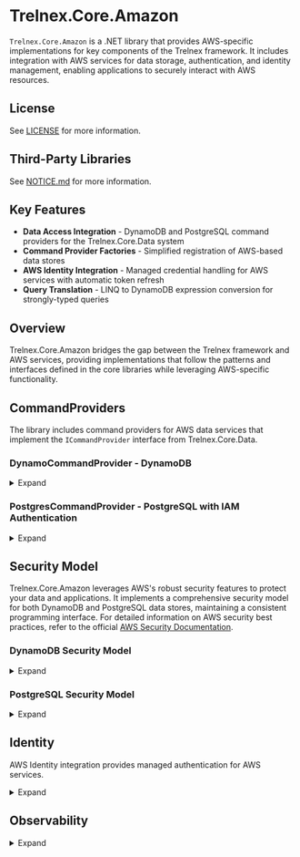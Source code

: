 # Trelnex.Core.Amazon

`Trelnex.Core.Amazon` is a .NET library that provides AWS-specific implementations for key components of the Trelnex framework. It includes integration with AWS services for data storage, authentication, and identity management, enabling applications to securely interact with AWS resources.

## License

See [LICENSE](LICENSE) for more information.

## Third-Party Libraries

See [NOTICE.md](NOTICE.md) for more information.

## Key Features

- **Data Access Integration** - DynamoDB and PostgreSQL command providers for the Trelnex.Core.Data system
- **Command Provider Factories** - Simplified registration of AWS-based data stores
- **AWS Identity Integration** - Managed credential handling for AWS services with automatic token refresh
- **Query Translation** - LINQ to DynamoDB expression conversion for strongly-typed queries

## Overview

Trelnex.Core.Amazon bridges the gap between the Trelnex framework and AWS services, providing implementations that follow the patterns and interfaces defined in the core libraries while leveraging AWS-specific functionality.

## CommandProviders

The library includes command providers for AWS data services that implement the `ICommandProvider` interface from Trelnex.Core.Data.

### DynamoCommandProvider - DynamoDB

<details>

<summary>Expand</summary>

&nbsp;

`DynamoCommandProvider` is an `ICommandProvider` that uses Amazon DynamoDB as a backing store, providing scalable, highly available NoSQL database capabilities.

#### DynamoCommandProvider - Dependency Injection

The `AddDynamoCommandProviders` method takes a `Action<ICommandProviderOptions>` `configureCommandProviders` delegate. This delegate configures the necessary `ICommandProvider` instances for the application.

```csharp
    public static void Add(
        IServiceCollection services,
        IConfiguration configuration,
        ILogger bootstrapLogger)
    {
        services
            .AddAuthentication(configuration)
            .AddPermissions(bootstrapLogger);

        services
            .AddSwaggerToServices()
            .AddAmazonIdentity(
                configuration,
                bootstrapLogger)
            .AddDynamoCommandProviders(
                configuration,
                bootstrapLogger,
                options => options.AddUsersCommandProviders());
    }
```

```csharp
    public static ICommandProviderOptions AddUsersCommandProviders(
        this ICommandProviderOptions options)
    {
        return options
            .Add<IUser, User>(
                typeName: "user",
                validator: User.Validator,
                commandOperations: CommandOperations.All);
    }
```

#### DynamoCommandProvider - Configuration

`appsettings.json` specifies the configuration of a `DynamoCommandProvider`. Values like region can be sourced from environment variables for security.

```json
  "DynamoCommandProviders": {
    "Region": "FROM_ENV",
    "Tables": [
      {
        "TypeName": "test-item",
        "TableName": "test-items"
      }
    ]
  }
```

#### DynamoCommandProvider - Table Schema

The DynamoDB table must follow these requirements:
- Partition key = `partitionKey (S)` - String type partition key
- Sort key = `id (S)` - String type sort key
- Standard properties from `BaseItem` are mapped to appropriate attributes
- Custom properties are serialized according to JSON property name attributes

#### DynamoCommandProvider - Query Model

The `QueryHelper<T>` class provides LINQ to DynamoDB expression translation:

```csharp
// Build a strongly-typed LINQ query
var query = items.AsQueryable()
    .Where(x => x.Status == "Active" && x.Count > 10)
    .OrderByDescending(x => x.CreatedDate);

// Translate to DynamoDB expressions
var queryHelper = QueryHelper<Item>.FromLinqExpression(query.Expression);

// Apply the query with DynamoDB expressions for filtering and in-memory for sorting
var results = queryHelper.Filter(items);
```

The query translation supports:
- Equality and comparison operators
- Logical operators (AND, OR)
- String operations (Contains, StartsWith)
- NULL checks
- Complex nested expressions

</details>

### PostgresCommandProvider - PostgreSQL with IAM Authentication

<details>

<summary>Expand</summary>

&nbsp;

`PostgresCommandProvider` is an `ICommandProvider` that uses Amazon RDS for PostgreSQL as a backing store, providing relational database capabilities with AWS IAM authentication.

#### PostgresCommandProvider - Dependency Injection

The `AddPostgresCommandProviders` method takes a `Action<ICommandProviderOptions>` `configureCommandProviders` delegate. This delegate configures the necessary `ICommandProvider` instances for the application.

```csharp
    public static void Add(
        IServiceCollection services,
        IConfiguration configuration,
        ILogger bootstrapLogger)
    {
        services
            .AddAuthentication(configuration)
            .AddPermissions(bootstrapLogger);

        services
            .AddSwaggerToServices()
            .AddAmazonIdentity(
                configuration,
                bootstrapLogger)
            .AddPostgresCommandProviders(
                configuration,
                bootstrapLogger,
                options => options.AddUsersCommandProviders());
    }
```

```csharp
    public static ICommandProviderOptions AddUsersCommandProviders(
        this ICommandProviderOptions options)
    {
        return options
            .Add<IUser, User>(
                typeName: "user",
                validator: User.Validator,
                commandOperations: CommandOperations.All);
    }
```

#### PostgresCommandProvider - Configuration

`appsettings.json` specifies the configuration of a `PostgresCommandProvider`. Connection information can be securely loaded from environment variables.

```json
  "PostgresCommandProviders": {
    "Region": "FROM_ENV",
    "Host": "FROM_ENV",
    "Port": 5432,
    "Database": "trelnex-core-data-tests",
    "DbUser": "FROM_ENV",
    "Tables": [
      {
        "TypeName": "test-item",
        "TableName": "test-items"
      }
    ]
  }
```

#### PostgresCommandProvider - Item Schema

The table for the items must follow the following schema:

```sql
CREATE TABLE "test-items" (
    "id" varchar NOT NULL,
    "partitionKey" varchar NOT NULL,
    "typeName" varchar NOT NULL,
    "createdDateTimeOffset" timestamptz NOT NULL,
    "updatedDateTimeOffset" timestamptz NOT NULL,
    "deletedDateTimeOffset" timestamptz NULL,
    "isDeleted" boolean NULL,
    "_etag" varchar NULL,

    ..., -- TItem specific columns

    PRIMARY KEY ("id", "partitionKey")
);
```

#### PostgresCommandProvider - Event Schema

The table for the events must use the following schema to track changes:

```sql
CREATE TABLE "test-items-events" (
    "id" varchar NOT NULL,
    "partitionKey" varchar NOT NULL,
    "typeName" varchar NOT NULL,
    "createdDateTimeOffset" timestamptz NOT NULL,
    "updatedDateTimeOffset" timestamptz NOT NULL,
    "deletedDateTimeOffset" timestamptz NULL,
    "isDeleted" boolean NULL,
    "_etag" varchar NULL,
    "saveAction" varchar NOT NULL,
    "relatedId" varchar NOT NULL,
    "relatedTypeName" varchar NOT NULL,
    "changes" varchar NULL,
    "traceContext" varchar(55) NULL,
    "traceId" varchar(32) NULL,
    "spanId" varchar(16) NULL,
    PRIMARY KEY ("id", "partitionKey"),
    FOREIGN KEY ("relatedId", "partitionKey") REFERENCES "test-items"("id", "partitionKey")
);
```

#### PostgresCommandProvider - Item Trigger

The following trigger must exist to check and update the item ETag for optimistic concurrency control:

```sql
CREATE OR REPLACE FUNCTION update_test_items_etag()
RETURNS TRIGGER AS $$
BEGIN
    IF (TG_OP = 'UPDATE') THEN
        IF (OLD._etag != NEW._etag) THEN
            RAISE EXCEPTION 'Precondition Failed.' USING ERRCODE = '23000';
        END IF;
    END IF;

    NEW._etag := gen_random_uuid()::text;
    RETURN NEW;
END;
$$ LANGUAGE plpgsql;

CREATE TRIGGER tr_test_items_etag
BEFORE INSERT OR UPDATE ON "test-items"
FOR EACH ROW EXECUTE FUNCTION update_test_items_etag();
```

#### PostgresCommandProvider - Event Trigger

The following trigger must exist to update the event ETag:

```sql
CREATE OR REPLACE FUNCTION update_test_items_events_etag()
RETURNS TRIGGER AS $$
BEGIN
    NEW._etag := gen_random_uuid()::text;
    RETURN NEW;
END;
$$ LANGUAGE plpgsql;

CREATE TRIGGER tr_test_items_events_etag
BEFORE INSERT OR UPDATE ON "test-items-events"
FOR EACH ROW EXECUTE FUNCTION update_test_items_events_etag();
```

#### PostgresCommandProvider - IAM Authentication

The provider uses AWS IAM authentication to connect to RDS PostgreSQL instances. Instead of storing static passwords, it generates dynamic authentication tokens using AWS credentials:

1. Authentication tokens are generated using `RDSAuthTokenGenerator` with valid AWS credentials
2. Tokens are automatically refreshed before each connection to ensure they don't expire
3. SSL is required for secure communications with the database

</details>

## Security Model

Trelnex.Core.Amazon leverages AWS's robust security features to protect your data and applications. It implements a comprehensive security model for both DynamoDB and PostgreSQL data stores, maintaining a consistent programming interface. For detailed information on AWS security best practices, refer to the official [AWS Security Documentation](https://docs.aws.amazon.com/security/).

### DynamoDB Security Model

<details>

<summary>Expand</summary>

&nbsp;

DynamoDB security is built around IAM permissions, VPC endpoints, and encryption.

#### AWS Setup for DynamoDB

Refer to the [Amazon DynamoDB Security Best Practices](https://docs.aws.amazon.com/amazondynamodb/latest/developerguide/best-practices-security.html) for detailed setup instructions. Key steps include:

1. Creating a DynamoDB Table with appropriate encryption settings
2. Configuring IAM Roles with least privilege permissions
3. Setting up VPC Endpoints for private network access
4. Enabling encryption at rest with AWS KMS

</details>

### PostgreSQL Security Model

<details>

<summary>Expand</summary>

&nbsp;

PostgreSQL security in AWS combines IAM authentication with database-level security.

#### AWS Setup for PostgreSQL RDS

Refer to the [Amazon RDS Security Best Practices](https://docs.aws.amazon.com/AmazonRDS/latest/UserGuide/CHAP_BestPractices.Security.html) for detailed setup. Key steps include:

1. Creating an RDS PostgreSQL instance with appropriate encryption settings
2. Configuring IAM Database Authentication
3. Setting up VPC Security Groups and network controls
4. Configuring SSL for encrypted connections

</details>

## Identity

AWS Identity integration provides managed authentication for AWS services.

<details>

<summary>Expand</summary>

&nbsp;

Trelnex.Core.Amazon uses AWS's credential management for secure authentication. Applications should register the `AmazonCredentialProvider` and use dependency injection to obtain `AWSCredentials` and access tokens.

### Key Features of AmazonCredentialProvider

- **Credential Management** - Handles AWS credentials and provides them securely to services
- **Token Caching** - Caches access tokens to reduce authentication requests
- **Automatic Token Refresh** - Manages token lifecycle and refreshes before expiration
- **Token Status Reporting** - Provides health status of all managed tokens
- **CallerIdentity Integration** - Supports AWS SigV4 signatures for authentication

### AWS Credential Management

Trelnex.Core.Amazon manages AWS credentials through the following components:

1. **ManagedCredential** - Thread-safe credential wrapper with token caching and refresh
2. **AccessTokenClient** - Client for requesting and validating tokens
3. **CallerIdentitySignature** - Handler for AWS SigV4 signatures

### AmazonCredentialProvider - Configuration

Configure AWS credentials in your `appsettings.json`:

```json
{
  "AmazonCredentials": {
    "Profile": "default"
  }
}
```

### AmazonCredentialProvider - Dependency Injection

Add Amazon Identity to your service collection:

```csharp
    services
        .AddAmazonIdentity(
            configuration,
            bootstrapLogger);
```

### IAccessTokenProvider - Dependency Injection

Register clients that require access tokens:

```csharp
    // Get the credential provider and access token provider
    services.AddClient<IUsersClient, UsersClient>(
        configuration: configuration);
```

### IAccessTokenProvider - Usage

Use the token provider in your HTTP clients:

```csharp
internal class UsersClient(
    HttpClient httpClient,
    IAccessTokenProvider<UsersClient> tokenProvider)
    : BaseClient(httpClient), IUsersClient
{
    public async Task<UserResponse> GetUserAsync(string userId)
    {
        // Get the authorization header from the token provider
        var authorizationHeader = tokenProvider.GetAccessToken().GetAuthorizationHeader();

        // Add the authorization header to the request
        using var request = new HttpRequestMessage(HttpMethod.Get, $"users/{userId}");
        request.Headers.Authorization = authorizationHeader;

        // Send the request
        using var response = await httpClient.SendAsync(request);

        // Process the response
        response.EnsureSuccessStatusCode();
        return await response.Content.ReadFromJsonAsync<UserResponse>();
    }
}
```

### AWS Credentials Manager

The `AWSCredentialsManager` class manages AWS credentials with the following capabilities:

- **Profile Selection** - Loads credentials from named profiles
- **Environment Variable Support** - Can load credentials from environment variables
- **EC2 Instance Profile Support** - Can load credentials from EC2 instance metadata
- **ECS Task Role Support** - Can load credentials from ECS task roles

</details>

## Observability

<details>

<summary>Expand</summary>

&nbsp;

Trelnex.Core.Amazon provides AWS-specific observability features for tracing and monitoring.

### AWS X-Ray Integration

The library integrates with AWS X-Ray for distributed tracing:

```csharp
// Add X-Ray tracing to your application
services.AddAmazonObservability(configuration);
```

This enables tracing of AWS service calls, including:
- DynamoDB operations
- RDS PostgreSQL queries
- AWS credential and token operations
- HTTP requests to AWS services

Traced operations include:
- Start/end timestamps
- Operation metadata
- Error information
- Dependencies and downstream calls

</details>